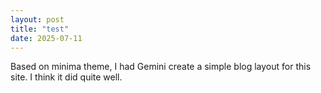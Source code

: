 ```yaml
---
layout: post
title: "test"
date: 2025-07-11
---
```


Based on minima theme, I had Gemini create a simple blog layout for this site. I think it did quite well.